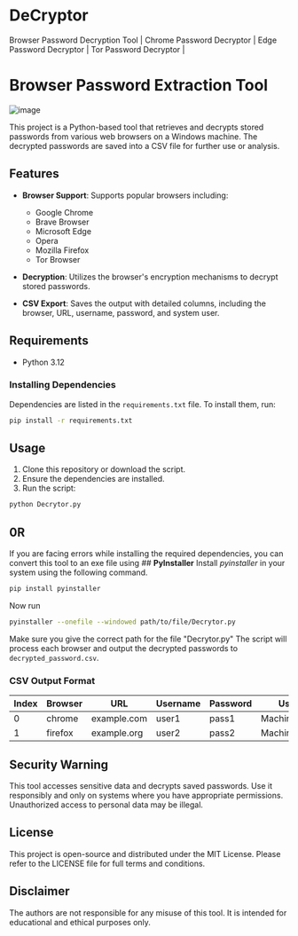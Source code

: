 # DeCryptor
Browser Password Decryption Tool | Chrome Password Decryptor | Edge Password Decryptor | Tor Password Decryptor | 
# Browser Password Extraction Tool
![image](https://github.com/user-attachments/assets/0f65a92f-1bd9-4aec-9077-43946c3a6274)

This project is a Python-based tool that retrieves and decrypts stored passwords from various web browsers on a Windows machine. The decrypted passwords are saved into a CSV file for further use or analysis.

## Features

- **Browser Support**: Supports popular browsers including:
  - Google Chrome
  - Brave Browser
  - Microsoft Edge
  - Opera
  - Mozilla Firefox
  - Tor Browser

- **Decryption**: Utilizes the browser's encryption mechanisms to decrypt stored passwords.
- **CSV Export**: Saves the output with detailed columns, including the browser, URL, username, password, and system user.

## Requirements

- Python 3.12

### Installing Dependencies

Dependencies are listed in the `requirements.txt` file. To install them, run:
```bash
pip install -r requirements.txt
```

## Usage

1. Clone this repository or download the script.
2. Ensure the dependencies are installed.
3. Run the script:
```bash
python Decrytor.py
```
## 0R
If you are facing errors while installing the required dependencies, you can convert this tool to an exe file using ## **PyInstaller**
Install _pyinstaller_ in your system using the following command.
```bash
pip install pyinstaller
```
Now run
```bash
pyinstaller --onefile --windowed path/to/file/Decrytor.py
```
Make sure you give the correct path for the file "Decrytor.py"
The script will process each browser and output the decrypted passwords to `decrypted_password.csv`.

### CSV Output Format
| Index | Browser | URL         | Username | Password | User |
|-------|---------|------------ |----------|----------|------|
| 0     | chrome  | example.com | user1    | pass1    | MachineUser |
| 1     | firefox | example.org | user2    | pass2    | MachineUser |

## Security Warning
This tool accesses sensitive data and decrypts saved passwords. Use it responsibly and only on systems where you have appropriate permissions. Unauthorized access to personal data may be illegal.

## License
This project is open-source and distributed under the MIT License. Please refer to the LICENSE file for full terms and conditions.

## Disclaimer
The authors are not responsible for any misuse of this tool. It is intended for educational and ethical purposes only.

